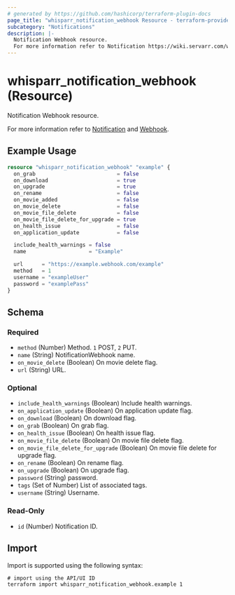 ```yaml
---
# generated by https://github.com/hashicorp/terraform-plugin-docs
page_title: "whisparr_notification_webhook Resource - terraform-provider-whisparr"
subcategory: "Notifications"
description: |-
  Notification Webhook resource.
  For more information refer to Notification https://wiki.servarr.com/whisparr/settings#connect and Webhook https://wiki.servarr.com/whisparr/supported#webhook.
---
```


# whisparr_notification_webhook (Resource)

<!-- subcategory:Notifications -->Notification Webhook resource.
For more information refer to [Notification](https://wiki.servarr.com/whisparr/settings#connect) and [Webhook](https://wiki.servarr.com/whisparr/supported#webhook).

## Example Usage

```terraform
resource "whisparr_notification_webhook" "example" {
  on_grab                          = false
  on_download                      = true
  on_upgrade                       = true
  on_rename                        = false
  on_movie_added                   = false
  on_movie_delete                  = false
  on_movie_file_delete             = false
  on_movie_file_delete_for_upgrade = true
  on_health_issue                  = false
  on_application_update            = false

  include_health_warnings = false
  name                    = "Example"

  url      = "https://example.webhook.com/example"
  method   = 1
  username = "exampleUser"
  password = "examplePass"
}
```

<!-- schema generated by tfplugindocs -->
## Schema

### Required

- `method` (Number) Method. `1` POST, `2` PUT.
- `name` (String) NotificationWebhook name.
- `on_movie_delete` (Boolean) On movie delete flag.
- `url` (String) URL.

### Optional

- `include_health_warnings` (Boolean) Include health warnings.
- `on_application_update` (Boolean) On application update flag.
- `on_download` (Boolean) On download flag.
- `on_grab` (Boolean) On grab flag.
- `on_health_issue` (Boolean) On health issue flag.
- `on_movie_file_delete` (Boolean) On movie file delete flag.
- `on_movie_file_delete_for_upgrade` (Boolean) On movie file delete for upgrade flag.
- `on_rename` (Boolean) On rename flag.
- `on_upgrade` (Boolean) On upgrade flag.
- `password` (String) password.
- `tags` (Set of Number) List of associated tags.
- `username` (String) Username.

### Read-Only

- `id` (Number) Notification ID.

## Import

Import is supported using the following syntax:

```shell
# import using the API/UI ID
terraform import whisparr_notification_webhook.example 1
```
